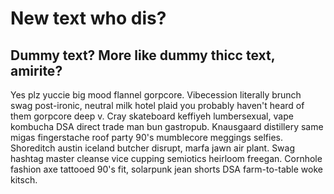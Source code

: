 # New text who dis?

## Dummy text? More like dummy thicc text, amirite?

Yes plz yuccie big mood flannel gorpcore. Vibecession literally brunch swag post-ironic, neutral milk hotel plaid you probably haven't heard of them gorpcore deep v. Cray skateboard keffiyeh lumbersexual, vape kombucha DSA direct trade man bun gastropub. Knausgaard distillery same migas fingerstache roof party 90's mumblecore meggings selfies. Shoreditch austin iceland butcher disrupt, marfa jawn air plant. Swag hashtag master cleanse vice cupping semiotics heirloom freegan. Cornhole fashion axe tattooed 90's fit, solarpunk jean shorts DSA farm-to-table woke kitsch.